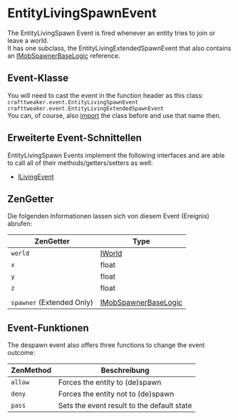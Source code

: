 # EntityLivingSpawnEvent

The EntityLivingSpawn Event is fired whenever an entity tries to join or leave a world.  
It has one subclass, the EntityLivingExtendedSpawnEvent that also contains an [IMobSpawnerBaseLogic](/Vanilla/TileEntity/IMobSpawnerBaseLogic) reference.

## Event-Klasse
You will need to cast the event in the function header as this class:  
`crafttweaker.event.EntityLivingSpawnEvent`  
`crafttweaker.event.EntityLivingExtendedSpawnEvent`  
You can, of course, also [import](/AdvancedFunctions/Import/) the class before and use that name then.

## Erweiterte Event-Schnittellen
EntityLivingSpawn Events implement the following interfaces and are able to call all of their methods/getters/setters as well:

- [ILivingEvent](/Vanilla/Events/Events/ILivingEvent/)


## ZenGetter
Die folgenden Informationen lassen sich von diesem Event (Ereignis) abrufen:

| ZenGetter                 | Type                                                             |
| ------------------------- | ---------------------------------------------------------------- |
| `world`                   | [IWorld](/Vanilla/World/IWorld/)                                 |
| `x`                       | float                                                            |
| `y`                       | float                                                            |
| `z`                       | float                                                            |
|                           |                                                                  |
| `spawner` (Extended Only) | [IMobSpawnerBaseLogic](/Vanilla/TileEntity/IMobSpawnerBaseLogic) |


## Event-Funktionen

The despawn event also offers three functions to change the event outcome:

| ZenMethod | Beschreibung                               |
| --------- | ------------------------------------------ |
| `allow`   | Forces the entity to (de)spawn             |
| `deny`    | Forces the entity not to (de)spawn         |
| `pass`    | Sets the event result to the default state |